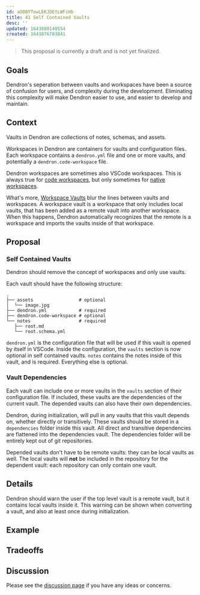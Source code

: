 ```yaml
---
id: aOOBYTowLEKJDEtLWFiHb
title: 41 Self Contained Vaults
desc: ''
updated: 1643880140554
created: 1643876703841
---
```


> This proposal is currently a draft and is not yet finalized.

## Goals

Dendron's seperation between vaults and workspaces have been a source of
confusion for users, and complexity during the development. Eliminating this
complexity will make Dendron easier to use, and easier to develop and maintain.

## Context

Vaults in Dendron are collections of notes, schemas, and assets.

Workspaces in Dendron are containers for vaults and configuration files. Each
workspace contains a `dendron.yml` file and one or more vaults, and potentially
a `dendron.code-workspace` file.

Dendron workspaces are sometimes also VSCode workspaces. This is always true for [code workspaces](https://wiki.dendron.so/notes/c4cf5519-f7c2-4a23-b93b-1c9a02880f6b/#code-workspace), but only sometimes for [native workspaces](https://wiki.dendron.so/notes/c4cf5519-f7c2-4a23-b93b-1c9a02880f6b/#native-workspace).

What's more,
[Workspace Vaults](https://wiki.dendron.so/notes/6682fca0-65ed-402c-8634-94cd51463cc4/#workspace-vault)
blur the lines between vaults and workspaces. A workspace vault is a workspace
that only includes local vaults, that has been added as a remote vault into
another workspace. When this happens, Dendron automatically recognizes that the
remote is a workspace and imports the vaults inside of that workspace.

## Proposal

### Self Contained Vaults

Dendron should remove the concept of workspaces and only use vaults.

Each vault should have the following structure:
```
.
├── assets                 # optional
│  └── image.jpg
├── dendron.yml            # required
├── dendron.code-workspace # optional
└── notes                  # required
   ├── root.md
   └── root.schema.yml
```

`dendron.yml` is the configuration file that will be used if this vault is opened by itself in VSCode.
Inside the configuration, the `vaults` section is now optional in self contained vaults.
`notes` contains the notes inside of this vault, and is required. Everything else is optional.

### Vault Dependencies

Each vault can include one or more vaults in the `vaults` section of their configuration file.
If included, these vaults are the dependencies of the current vault.
The depended vaults can also have their own dependencies.

Dendron, during initialization, will pull in any vaults that this vault depends
on, whether directly or transitively. These vaults should be stored in a
`dependencies` folder inside this vault. All direct and transitive dependencies
are flattened into the dependencies vault.
The dependencies folder will be entirely kept out of git repositories.

Depended vaults don't have to be remote vaults: they can be local vaults as
well. The local vaults will **not** be included in the repository for the
dependent vault: each repository can only contain one vault.

## Details

Dendron should warn the user if the top level vault is a remote vault, but it
contains local vaults inside it. This warning can be shown when converting a
vault, and also at least once during initialization.

## Example

## Tradeoffs

## Discussion

Please see the [discussion page](https://github.com/dendronhq/dendron/discussions/2349) if you have any ideas or concerns.